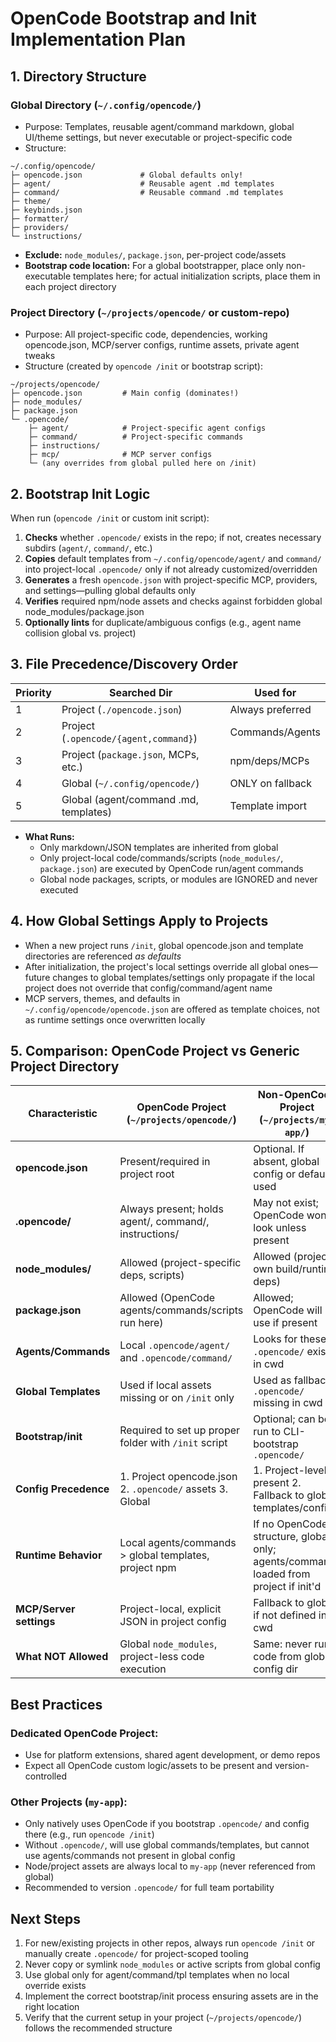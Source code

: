 # OpenCode Bootstrap and Init Implementation Plan

## 1. Directory Structure

### Global Directory (`~/.config/opencode/`)
- Purpose: Templates, reusable agent/command markdown, global UI/theme settings, but never executable or project-specific code
- Structure:
```
~/.config/opencode/
├─ opencode.json             # Global defaults only!
├─ agent/                    # Reusable agent .md templates
├─ command/                  # Reusable command .md templates
├─ theme/
├─ keybinds.json
├─ formatter/
├─ providers/
└─ instructions/
```
- **Exclude:** `node_modules/`, `package.json`, per-project code/assets
- **Bootstrap code location:** For a global bootstrapper, place only non-executable templates here; for actual initialization scripts, place them in each project directory

### Project Directory (`~/projects/opencode/` or custom-repo)
- Purpose: All project-specific code, dependencies, working opencode.json, MCP/server configs, runtime assets, private agent tweaks
- Structure (created by `opencode /init` or bootstrap script):
```
~/projects/opencode/
├─ opencode.json         # Main config (dominates!) 
├─ node_modules/
├─ package.json
└─ .opencode/
    ├─ agent/            # Project-specific agent configs
    ├─ command/          # Project-specific commands
    ├─ instructions/
    ├─ mcp/              # MCP server configs
    └─ (any overrides from global pulled here on /init)
```

## 2. Bootstrap Init Logic

When run (`opencode /init` or custom init script):
1. **Checks** whether `.opencode/` exists in the repo; if not, creates necessary subdirs (`agent/`, `command/`, etc.)
2. **Copies** default templates from `~/.config/opencode/agent/` and `command/` into project-local `.opencode/` only if not already customized/overridden
3. **Generates** a fresh `opencode.json` with project-specific MCP, providers, and settings—pulling global defaults only
4. **Verifies** required npm/node assets and checks against forbidden global node_modules/package.json
5. **Optionally lints** for duplicate/ambiguous configs (e.g., agent name collision global vs. project)

## 3. File Precedence/Discovery Order

| Priority | Searched Dir                          | Used for            |
|----------|---------------------------------------|---------------------|
| 1        | Project (`./opencode.json`)           | Always preferred    |
| 2        | Project (`.opencode/{agent,command}`) | Commands/Agents     |
| 3        | Project (`package.json`, MCPs, etc.)  | npm/deps/MCPs       |
| 4        | Global (`~/.config/opencode/`)        | ONLY on fallback    |
| 5        | Global (agent/command .md, templates) | Template import     |

- **What Runs:**  
   - Only markdown/JSON templates are inherited from global
   - Only project-local code/commands/scripts (`node_modules/`, `package.json`) are executed by OpenCode run/agent commands
   - Global node packages, scripts, or modules are IGNORED and never executed

## 4. How Global Settings Apply to Projects

- When a new project runs `/init`, global opencode.json and template directories are referenced *as defaults*
- After initialization, the project's local settings override all global ones—future changes to global templates/settings only propagate if the local project does not override that config/command/agent name
- MCP servers, themes, and defaults in `~/.config/opencode/opencode.json` are offered as template choices, not as runtime settings once overwritten locally

## 5. Comparison: OpenCode Project vs Generic Project Directory

| **Characteristic**        | **OpenCode Project (`~/projects/opencode/`)**         | **Non-OpenCode Project (`~/projects/my-app/`)**          |
|--------------------------|-------------------------------------------------------|----------------------------------------------------------|
| **opencode.json**        | Present/required in project root                      | Optional. If absent, global config or defaults used      |
| **.opencode/**           | Always present; holds agent/, command/, instructions/ | May not exist; OpenCode won't look unless present        |
| **node_modules/**        | Allowed (project-specific deps, scripts)              | Allowed (project's own build/runtime deps)               |
| **package.json**         | Allowed (OpenCode agents/commands/scripts run here)   | Allowed; OpenCode will use if present                    |
| **Agents/Commands**      | Local `.opencode/agent/` and `.opencode/command/`     | Looks for these if `.opencode/` exists in cwd            |
| **Global Templates**     | Used if local assets missing or on `/init` only       | Used as fallback if `.opencode/` missing in cwd          |
| **Bootstrap/init**       | Required to set up proper folder with `/init` script  | Optional; can be run to CLI-bootstrap `.opencode/`       |
| **Config Precedence**    | 1. Project opencode.json 2. `.opencode/` assets 3. Global | 1. Project-level if present 2. Fallback to global templates/configs |
| **Runtime Behavior**     | Local agents/commands > global templates, project npm | If no OpenCode structure, global only; agents/commands loaded from project if init'd |
| **MCP/Server settings**  | Project-local, explicit JSON in project config        | Fallback to global if not defined in cwd                 |
| **What NOT Allowed**     | Global `node_modules`, project-less code execution    | Same: never run code from global config dir              |

## Best Practices

### Dedicated OpenCode Project:
- Use for platform extensions, shared agent development, or demo repos
- Expect all OpenCode custom logic/assets to be present and version-controlled

### Other Projects (`my-app`):
- Only natively uses OpenCode if you bootstrap `.opencode/` and config there (e.g., run `opencode /init`)
- Without `.opencode/`, will use global commands/templates, but cannot use agents/commands not present in global config
- Node/project assets are always local to `my-app` (never referenced from global)
- Recommended to version `.opencode/` for full team portability

## Next Steps

1. For new/existing projects in other repos, always run `opencode /init` or manually create `.opencode/` for project-scoped tooling
2. Never copy or symlink `node_modules` or active scripts from global config
3. Use global only for agent/command/tpl templates when no local override exists
4. Implement the correct bootstrap/init process ensuring assets are in the right location
5. Verify that the current setup in your project (`~/projects/opencode/`) follows the recommended structure